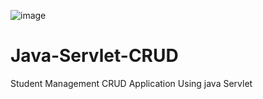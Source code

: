 ![image](https://github.com/user-attachments/assets/82f9b5a9-23a1-4b99-b25d-76f01fafa306)
# Java-Servlet-CRUD
Student Management CRUD Application Using java Servlet 

